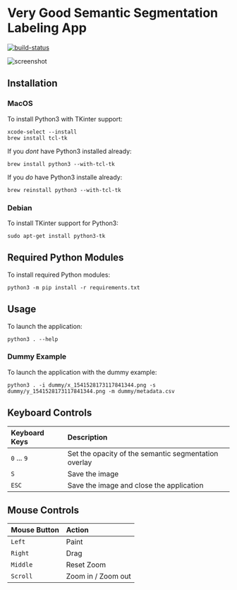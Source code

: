 # Very Good Semantic Segmentation Labeling App

<!-- header badges -->

[![build-status][]][ci-server]

<!-- screen shot of the app -->

![screenshot][]

[build-status]: https://travis-ci.com/Kautenja/semantic-segmentation-labeling-app.svg?branch=master
[ci-server]: https://travis-ci.com/Kautenja/semantic-segmentation-labeling-app
[screenshot]: https://user-images.githubusercontent.com/2184469/48687452-19c12200-eb87-11e8-94f7-cdae0e961e1d.png

## Installation

### MacOS

To install Python3 with TKinter support:

```shell
xcode-select --install
brew install tcl-tk
```

If you _dont_ have Python3 installed already:

```shell
brew install python3 --with-tcl-tk
```

If you _do_ have Python3 installe already:

```shell
brew reinstall python3 --with-tcl-tk
```

### Debian

To install TKinter support for Python3:

```shell
sudo apt-get install python3-tk
```

## Required Python Modules

To install required Python modules:

```shell
python3 -m pip install -r requirements.txt
```

## Usage

To launch the application:

```shell
python3 . --help
```

### Dummy Example

To launch the application with the dummy example:

```shell
python3 . -i dummy/x_1541528173117841344.png -s dummy/y_1541528173117841344.png -m dummy/metadata.csv
```

## Keyboard Controls

| Keyboard Keys | Description
|:--------------|:-----------------------
| `0` ... `9`   | Set the opacity of the semantic segmentation overlay
| `S`           | Save the image
| `ESC`         | Save the image and close the application

## Mouse Controls

| Mouse Button | Action             |
|:-------------|:-------------------|
| `Left`       | Paint              |
| `Right`      | Drag               |
| `Middle`     | Reset Zoom         |
| `Scroll`     | Zoom in / Zoom out |
